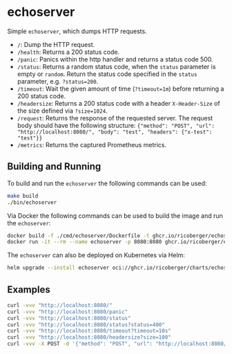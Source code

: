 # echoserver

Simple `echoserver`, which dumps HTTP requests.

- `/`: Dump the HTTP request.
- `/health`: Returns a 200 status code.
- `/panic`: Panics within the http handler and returns a status code 500.
- `/status`: Returns a random status code, when the `status` parameter is empty
  or `random`. Return the status code specified in the `status` parameter, e.g.
  `?status=200`.
- `/timeout`: Wait the given amount of time (`?timeout=1m`) before returning a
  200 status code.
- `/headersize`: Returns a 200 status code with a header `X-Header-Size` of the
  size defined via `?size=1024`.
- `/request`: Returns the response of the requested server. The request body
  should have the following structure:
  `{"method": "POST", "url": "http://localhost:8080/", "body": "test", "headers": {"x-test": "test"}}`
- `/metrics`: Returns the captured Prometheus metrics.

## Building and Running

To build and run the `echoserver` the following commands can be used:

```sh
make build
./bin/echoserver
```

Via Docker the following commands can be used to build the image and run the
`echoserver`:

```sh
docker build -f ./cmd/echoserver/Dockerfile -t ghcr.io/ricoberger/echoserver:latest .
docker run -it --rm --name echoserver -p 8080:8080 ghcr.io/ricoberger/echoserver:latest
```

The `echoserver` can also be deployed on Kubernetes via Helm:

```sh
helm upgrade --install echoserver oci://ghcr.io/ricoberger/charts/echoserver --version 1.0.0
```

## Examples

```sh
curl -vvv "http://localhost:8080/"
curl -vvv "http://localhost:8080/panic"
curl -vvv "http://localhost:8080/status"
curl -vvv "http://localhost:8080/status?status=400"
curl -vvv "http://localhost:8080/timeout?timeout=10s"
curl -vvv "http://localhost:8080/headersize?size=100"
curl -vvv -X POST -d '{"method": "POST", "url": "http://localhost:8080/", "body": "test", "headers": {"x-test": "test"}}' http://localhost:8080/request
```

